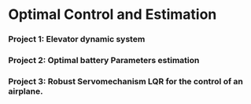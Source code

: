 # Optimal Control and Estimation
### Project 1: Elevator dynamic system
### Project 2: Optimal battery Parameters estimation
### Project 3: Robust Servomechanism LQR for the control of an airplane.
